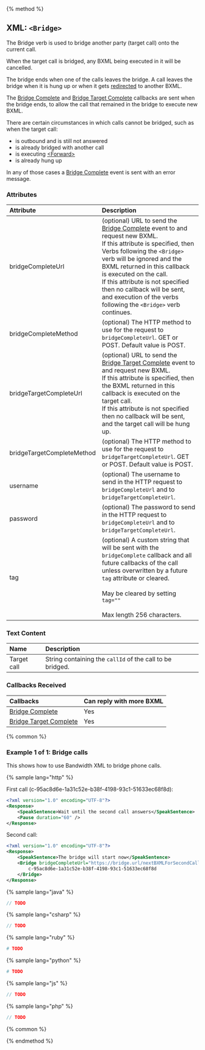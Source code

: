 {% method %}

## XML: `<Bridge>`
The Bridge verb is used to bridge another party (target call) onto the current call.

When the target call is bridged, any BXML being executed in it will be cancelled. 

The bridge ends when one of the calls leaves the bridge.
A call leaves the bridge when it is hung up or when it gets [redirected](../../methods/calls/postCallsCallId.md) to another BXML.

The [Bridge Complete](../callbacks/bridgeComplete.md) and [Bridge Target Complete](../callbacks/bridgeTargetComplete.md)
callbacks are sent when the bridge ends, to allow the call that remained in the bridge to execute new BXML.

There are certain circumstances in which calls cannot be bridged, such as when the target call:
* is outbound and is still not answered
* is already bridged with another call
* is executing [&lt;Forward&gt;](forward.md)
* is already hung up

In any of those cases a [Bridge Complete](../callbacks/bridgeComplete.md) event is sent with an error message.

### Attributes
| Attribute                     | Description                                                                                                                                                                                                                                                   |
|:------------------------------|:--------------------------------------------------------------------------------------------------------------------------------------------------------------------------------------------------------------------------------------------------------------|
| bridgeCompleteUrl             | (optional) URL to send the [Bridge Complete](../callbacks/bridgeComplete.md) event to and request new BXML.<br/> If this attribute is specified, then Verbs following the `<Bridge>` verb will be ignored and the BXML returned in this callback is executed on the call.<br/> If this attribute is not specified then no callback will be sent, and execution of the verbs following the `<Bridge>` verb continues. |
| bridgeCompleteMethod          | (optional) The HTTP method to use for the request to `bridgeCompleteUrl`. GET or POST. Default value is POST.                                                                                                                                                 |
| bridgeTargetCompleteUrl       | (optional) URL to send the [Bridge Target Complete](../callbacks/bridgeTargetComplete.md) event to and request new BXML.<br/> If this attribute is specified, then the BXML returned in this callback is executed on the target call.<br/> If this attribute is not specified then no callback will be sent, and the target call will be hung up. |
| bridgeTargetCompleteMethod    | (optional) The HTTP method to use for the request to `bridgeTargetCompleteUrl`. GET or POST. Default value is POST.                                                                                                                                           |
| username                      | (optional) The username to send in the HTTP request to `bridgeCompleteUrl` and to `bridgeTargetCompleteUrl`.                                                                                                                                                  |
| password                      | (optional) The password to send in the HTTP request to `bridgeCompleteUrl` and to `bridgeTargetCompleteUrl`.                                                                                                                                                  |
| tag                           | (optional) A custom string that will be sent with the `bridgeComplete` callback and all future callbacks of the call unless overwritten by a future `tag` attribute or cleared.<br><br>May be cleared by setting `tag=""`<br><br>Max length 256 characters.   |

### Text Content
| Name        | Description                                               |
|:------------|:----------------------------------------------------------|
| Target call | String containing the `callId` of the call to be bridged. |

### Callbacks Received
| Callbacks                                                      | Can reply with more BXML |
|:---------------------------------------------------------------|:-------------------------|
| [Bridge Complete](../callbacks/bridgeComplete.md)              | Yes                      |
| [Bridge Target Complete](../callbacks/bridgeTargetComplete.md) | Yes                      |

{% common %}

### Example 1 of 1: Bridge calls
This shows how to use Bandwidth XML to bridge phone calls.

{% sample lang="http" %}

First call (c-95ac8d6e-1a31c52e-b38f-4198-93c1-51633ec68f8d):
```XML
<?xml version="1.0" encoding="UTF-8"?>
<Response>
    <SpeakSentence>Wait until the second call answers</SpeakSentence>
    <Pause duration="60" />
</Response>
```

Second call:
```XML
<?xml version="1.0" encoding="UTF-8"?>
<Response>
    <SpeakSentence>The bridge will start now</SpeakSentence>
    <Bridge bridgeCompleteUrl="https://bridge.url/nextBXMLForSecondCall" bridgeTargetCompleteUrl="https://bridge.url/nextBXMLForFirstCall">
        c-95ac8d6e-1a31c52e-b38f-4198-93c1-51633ec68f8d
    </Bridge>
</Response>
```

{% sample lang="java" %}

```java
// TODO
```

{% sample lang="csharp" %}

```csharp
// TODO
```

{% sample lang="ruby" %}

```ruby
# TODO
```

{% sample lang="python" %}

```python
# TODO
```

{% sample lang="js" %}

```js
// TODO
```

{% sample lang="php" %}

```php
// TODO
```

{% common %}

{% endmethod %}
